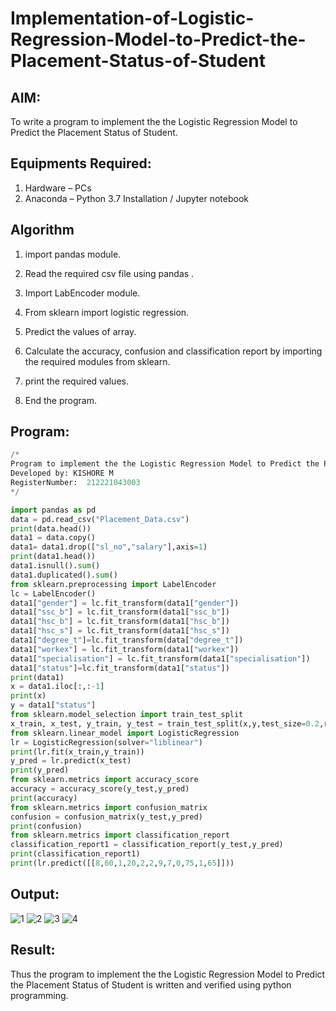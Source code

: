 # Implementation-of-Logistic-Regression-Model-to-Predict-the-Placement-Status-of-Student

## AIM:
To write a program to implement the the Logistic Regression Model to Predict the Placement Status of Student.

## Equipments Required:
1. Hardware – PCs
2. Anaconda – Python 3.7 Installation / Jupyter notebook

## Algorithm
1. import pandas module.

2. Read the required csv file using pandas . 

3. Import LabEncoder module.

4. From sklearn import logistic regression.

5. Predict the values of array.

6. Calculate the accuracy, confusion and classification report by importing the required modules from sklearn.

7. print the required values.

8. End the program.

## Program:
```py
/*
Program to implement the the Logistic Regression Model to Predict the Placement Status of Student.
Developed by: KISHORE M
RegisterNumber:  212221043003
*/
```
```py
import pandas as pd
data = pd.read_csv("Placement_Data.csv")
print(data.head())
data1 = data.copy()
data1= data1.drop(["sl_no","salary"],axis=1)
print(data1.head())
data1.isnull().sum()
data1.duplicated().sum()
from sklearn.preprocessing import LabelEncoder
lc = LabelEncoder()
data1["gender"] = lc.fit_transform(data1["gender"])
data1["ssc_b"] = lc.fit_transform(data1["ssc_b"])
data1["hsc_b"] = lc.fit_transform(data1["hsc_b"])
data1["hsc_s"] = lc.fit_transform(data1["hsc_s"])
data1["degree_t"]=lc.fit_transform(data["degree_t"])
data1["workex"] = lc.fit_transform(data1["workex"])
data1["specialisation"] = lc.fit_transform(data1["specialisation"])
data1["status"]=lc.fit_transform(data1["status"])
print(data1)
x = data1.iloc[:,:-1]
print(x)
y = data1["status"]
from sklearn.model_selection import train_test_split
x_train, x_test, y_train, y_test = train_test_split(x,y,test_size=0.2,random_state=0)
from sklearn.linear_model import LogisticRegression
lr = LogisticRegression(solver="liblinear")
print(lr.fit(x_train,y_train))
y_pred = lr.predict(x_test)
print(y_pred)
from sklearn.metrics import accuracy_score
accuracy = accuracy_score(y_test,y_pred)
print(accuracy)
from sklearn.metrics import confusion_matrix
confusion = confusion_matrix(y_test,y_pred)
print(confusion)
from sklearn.metrics import classification_report
classification_report1 = classification_report(y_test,y_pred)
print(classification_report1)
print(lr.predict([[8,60,1,20,2,2,9,7,0,75,1,65]]))
```
## Output:
![1](https://github.com/KISHORE7812883161/Implementation-of-Logistic-Regression-Model-to-Predict-the-Placement-Status-of-Student/assets/142528124/fd30235e-c282-4afb-8cb5-0189850d39bc)
![2](https://github.com/KISHORE7812883161/Implementation-of-Logistic-Regression-Model-to-Predict-the-Placement-Status-of-Student/assets/142528124/2a1b293f-6add-4d21-a06b-69e6bfa80850)
![3](https://github.com/KISHORE7812883161/Implementation-of-Logistic-Regression-Model-to-Predict-the-Placement-Status-of-Student/assets/142528124/d070b4f7-ecfd-4fc7-8b72-b0c8fc73f467)
![4](https://github.com/KISHORE7812883161/Implementation-of-Logistic-Regression-Model-to-Predict-the-Placement-Status-of-Student/assets/142528124/bcd31a96-6a9d-4444-99e3-4ad2e15dd3bf)

## Result:
Thus the program to implement the the Logistic Regression Model to Predict the Placement Status of Student is written and verified using python programming.
